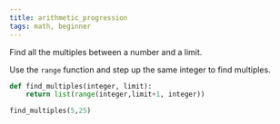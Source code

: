 ```yaml
---
title: arithmetic_progression
tags: math, beginner
---
```


Find all the multiples between a number and a limit.

Use the `range` function and step up the same integer to find multiples. 

```py
def find_multiples(integer, limit):
    return list(range(integer,limit+1, integer))
```

```py
find_multiples(5,25) 
```
